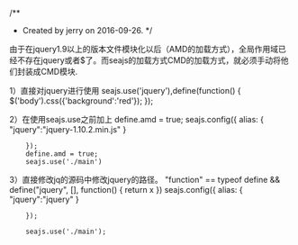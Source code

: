 /**
 * Created by jerry on 2016-09-26.
 */

由于在jquery1.9以上的版本文件模块化以后（AMD的加载方式），全局作用域已经不存在jquery或者$了。而seajs的加载方式CMD的加载方式，就必须手动将他们封装成CMD模块.

1）直接对jquery进行使用
		seajs.use('jquery'),define(function() {	
	    	$('body').css({'background':'red'});
		});
		
2）在使用seajs.use之前加上
		define.amd = true;
		seajs.config({
		    alias: {
		      "jquery":"jquery-1.10.2.min.js"
		    }
			
		});
	 	define.amd = true;
		seajs.use('./main')
3）直接修改jq的源码中修改jquery的路径。
	"function" == typeof define && define("jquery", [], function() {
		return x
	})
		seajs.config({
		    alias: {
		      "jquery":"jquery"
		    }
			
		});
		
		seajs.use('./main');
